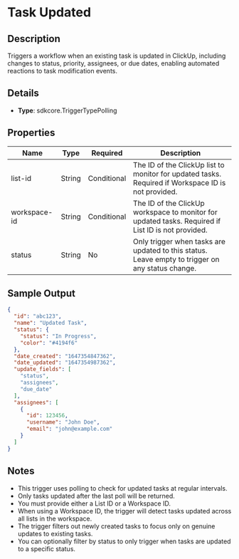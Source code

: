 # Task Updated

## Description

Triggers a workflow when an existing task is updated in ClickUp, including changes to status, priority, assignees, or due dates, enabling automated reactions to task modification events.

## Details

- **Type**: sdkcore.TriggerTypePolling

## Properties

| Name | Type | Required | Description |
|------|------|----------|-------------|
| list-id | String | Conditional | The ID of the ClickUp list to monitor for updated tasks. Required if Workspace ID is not provided. |
| workspace-id | String | Conditional | The ID of the ClickUp workspace to monitor for updated tasks. Required if List ID is not provided. |
| status | String | No | Only trigger when tasks are updated to this status. Leave empty to trigger on any status change. |

## Sample Output

```json
{
  "id": "abc123",
  "name": "Updated Task",
  "status": {
    "status": "In Progress",
    "color": "#4194f6"
  },
  "date_created": "1647354847362",
  "date_updated": "1647354987362",
  "update_fields": [
    "status",
    "assignees",
    "due_date"
  ],
  "assignees": [
    {
      "id": 123456,
      "username": "John Doe",
      "email": "john@example.com"
    }
  ]
}
```

## Notes

- This trigger uses polling to check for updated tasks at regular intervals.
- Only tasks updated after the last poll will be returned.
- You must provide either a List ID or a Workspace ID.
- When using a Workspace ID, the trigger will detect tasks updated across all lists in the workspace.
- The trigger filters out newly created tasks to focus only on genuine updates to existing tasks.
- You can optionally filter by status to only trigger when tasks are updated to a specific status.